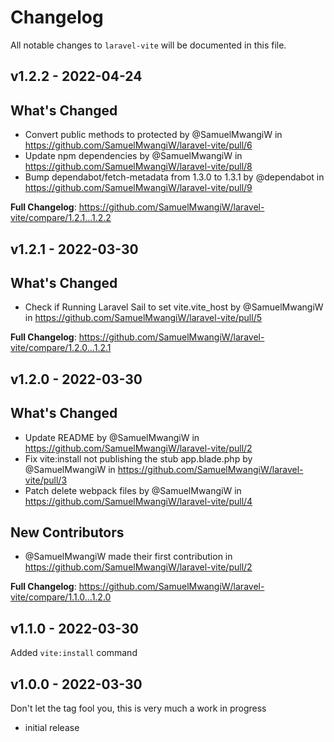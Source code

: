 # Changelog

All notable changes to `laravel-vite` will be documented in this file.

## v1.2.2 - 2022-04-24

## What's Changed

- Convert public methods to protected by @SamuelMwangiW in https://github.com/SamuelMwangiW/laravel-vite/pull/6
- Update npm dependencies by @SamuelMwangiW in https://github.com/SamuelMwangiW/laravel-vite/pull/8
- Bump dependabot/fetch-metadata from 1.3.0 to 1.3.1 by @dependabot in https://github.com/SamuelMwangiW/laravel-vite/pull/9

**Full Changelog**: https://github.com/SamuelMwangiW/laravel-vite/compare/1.2.1...1.2.2

## v1.2.1 - 2022-03-30

## What's Changed

- Check if Running Laravel Sail to set vite.vite_host by @SamuelMwangiW in https://github.com/SamuelMwangiW/laravel-vite/pull/5

**Full Changelog**: https://github.com/SamuelMwangiW/laravel-vite/compare/1.2.0...1.2.1

## v1.2.0 - 2022-03-30

## What's Changed

- Update README by @SamuelMwangiW in https://github.com/SamuelMwangiW/laravel-vite/pull/2
- Fix vite:install not publishing the stub app.blade.php by @SamuelMwangiW in https://github.com/SamuelMwangiW/laravel-vite/pull/3
- Patch delete webpack files by @SamuelMwangiW in https://github.com/SamuelMwangiW/laravel-vite/pull/4

## New Contributors

- @SamuelMwangiW made their first contribution in https://github.com/SamuelMwangiW/laravel-vite/pull/2

**Full Changelog**: https://github.com/SamuelMwangiW/laravel-vite/compare/1.1.0...1.2.0

## v1.1.0 - 2022-03-30

Added `vite:install` command

## v1.0.0 - 2022-03-30

Don't let the tag fool you, this is very much a work in progress

- initial release
